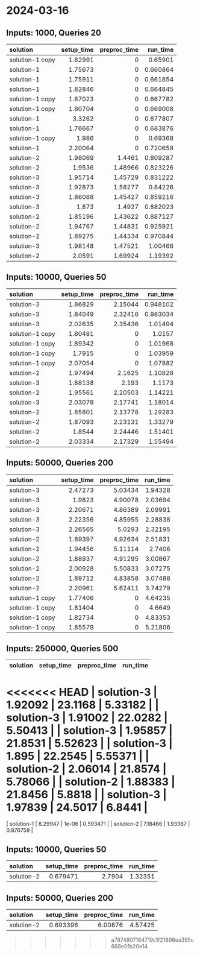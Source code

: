 # 2024-03-16

## Inputs: 1000, Queries 20

| solution        |   setup_time |   preproc_time |   run_time |
|:----------------|-------------:|---------------:|-----------:|
| solution-1 copy |      1.82991 |        0       |   0.65901  |
| solution-1      |      1.75673 |        0       |   0.660864 |
| solution-1      |      1.75911 |        0       |   0.661854 |
| solution-1      |      1.82846 |        0       |   0.664845 |
| solution-1 copy |      1.87023 |        0       |   0.667782 |
| solution-1 copy |      1.80704 |        0       |   0.669008 |
| solution-1      |      3.3262  |        0       |   0.677807 |
| solution-1      |      1.76667 |        0       |   0.683876 |
| solution-1 copy |      1.986   |        0       |   0.69368  |
| solution-1      |      2.20064 |        0       |   0.720658 |
| solution-2      |      1.98069 |        1.4461  |   0.809287 |
| solution-2      |      1.9536  |        1.48966 |   0.823226 |
| solution-3      |      1.95714 |        1.45729 |   0.831222 |
| solution-3      |      1.92873 |        1.58277 |   0.84226  |
| solution-3      |      1.86088 |        1.45427 |   0.859216 |
| solution-3      |      1.873   |        1.4927  |   0.882023 |
| solution-2      |      1.85196 |        1.43622 |   0.887127 |
| solution-2      |      1.94767 |        1.44831 |   0.925921 |
| solution-2      |      1.89275 |        1.44334 |   0.970844 |
| solution-3      |      1.98148 |        1.47521 |   1.00466  |
| solution-2      |      2.0591  |        1.69924 |   1.19392  |

## Inputs: 10000, Queries 50

| solution        |   setup_time |   preproc_time |   run_time |
|:----------------|-------------:|---------------:|-----------:|
| solution-3      |      1.86829 |        2.15044 |   0.948102 |
| solution-3      |      1.84049 |        2.32416 |   0.983034 |
| solution-3      |      2.02635 |        2.35436 |   1.01494  |
| solution-1 copy |      1.80481 |        0       |   1.0157   |
| solution-1 copy |      1.89342 |        0       |   1.01968  |
| solution-1 copy |      1.7915  |        0       |   1.03959  |
| solution-1 copy |      2.07054 |        0       |   1.07882  |
| solution-2      |      1.97494 |        2.1625  |   1.10828  |
| solution-3      |      1.88138 |        2.193   |   1.1173   |
| solution-2      |      1.95561 |        2.20503 |   1.14221  |
| solution-3      |      2.03079 |        2.17741 |   1.18014  |
| solution-2      |      1.85801 |        2.13778 |   1.29283  |
| solution-2      |      1.87093 |        2.23131 |   1.33279  |
| solution-2      |      1.8544  |        2.24446 |   1.51401  |
| solution-2      |      2.03334 |        2.17329 |   1.55494  |

## Inputs: 50000, Queries 200

| solution        |   setup_time |   preproc_time |   run_time |
|:----------------|-------------:|---------------:|-----------:|
| solution-3      |      2.47273 |        5.03434 |    1.94328 |
| solution-3      |      1.9823  |        4.90078 |    2.03694 |
| solution-3      |      2.20671 |        4.86389 |    2.09991 |
| solution-3      |      2.22356 |        4.85955 |    2.28838 |
| solution-3      |      2.26565 |        5.0293  |    2.32195 |
| solution-2      |      1.89397 |        4.92634 |    2.51831 |
| solution-2      |      1.94456 |        5.11114 |    2.7406  |
| solution-2      |      1.88937 |        4.91295 |    3.00867 |
| solution-2      |      2.00928 |        5.50833 |    3.07275 |
| solution-2      |      1.89712 |        4.83858 |    3.07488 |
| solution-2      |      2.20961 |        5.62411 |    3.74279 |
| solution-1 copy |      1.77406 |        0       |    4.64235 |
| solution-1 copy |      1.81404 |        0       |    4.6649  |
| solution-1 copy |      1.82734 |        0       |    4.83353 |
| solution-1 copy |      1.85579 |        0       |    5.21806 |

## Inputs: 250000, Queries 500

| solution   |   setup_time |   preproc_time |   run_time |
|:-----------|-------------:|---------------:|-----------:|
<<<<<<< HEAD
| solution-3 |      1.92092 |        23.1168 |    5.33182 |
| solution-3 |      1.91002 |        22.0282 |    5.50413 |
| solution-3 |      1.95857 |        21.8531 |    5.52623 |
| solution-3 |      1.895   |        22.2545 |    5.55371 |
| solution-2 |      2.06014 |        21.8574 |    5.78066 |
| solution-2 |      1.88383 |        21.8456 |    5.8818  |
| solution-3 |      1.97839 |        24.5017 |    6.8441  |
=======
| solution-1 |      8.29947 |        1e-06   |   0.593471 |
| solution-2 |      7.18466 |        1.93387 |   0.876759 |

## Inputs: 10000, Queries 50

| solution   |   setup_time |   preproc_time |   run_time |
|:-----------|-------------:|---------------:|-----------:|
| solution-2 |     0.679471 |         2.7904 |    1.32351 |

## Inputs: 50000, Queries 200

| solution   |   setup_time |   preproc_time |   run_time |
|:-----------|-------------:|---------------:|-----------:|
| solution-2 |     0.693396 |        6.00876 |    4.57425 |
>>>>>>> a7974807184719c1f21898ea395c668e0fb20e14
